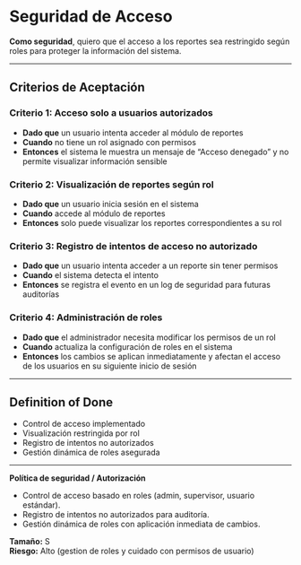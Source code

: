 # Seguridad de Acceso

**Como seguridad**, quiero que el acceso a los reportes sea restringido según roles para proteger la información del sistema.

---

## Criterios de Aceptación

### Criterio 1: Acceso solo a usuarios autorizados
- **Dado que** un usuario intenta acceder al módulo de reportes  
- **Cuando** no tiene un rol asignado con permisos  
- **Entonces** el sistema le muestra un mensaje de “Acceso denegado” y no permite visualizar información sensible

### Criterio 2: Visualización de reportes según rol
- **Dado que** un usuario inicia sesión en el sistema  
- **Cuando** accede al módulo de reportes  
- **Entonces** solo puede visualizar los reportes correspondientes a su rol

### Criterio 3: Registro de intentos de acceso no autorizado
- **Dado que** un usuario intenta acceder a un reporte sin tener permisos  
- **Cuando** el sistema detecta el intento  
- **Entonces** se registra el evento en un log de seguridad para futuras auditorías

### Criterio 4: Administración de roles
- **Dado que** el administrador necesita modificar los permisos de un rol  
- **Cuando** actualiza la configuración de roles en el sistema  
- **Entonces** los cambios se aplican inmediatamente y afectan el acceso de los usuarios en su siguiente inicio de sesión

---

## Definition of Done
- Control de acceso implementado  
- Visualización restringida por rol  
- Registro de intentos no autorizados  
- Gestión dinámica de roles asegurada

---

**Política de seguridad / Autorización**
- Control de acceso basado en roles (admin, supervisor, usuario estándar).  
- Registro de intentos no autorizados para auditoría.  
- Gestión dinámica de roles con aplicación inmediata de cambios.

**Tamaño:** S  
**Riesgo:** Alto (gestion de roles y cuidado con permisos de usuario) 
